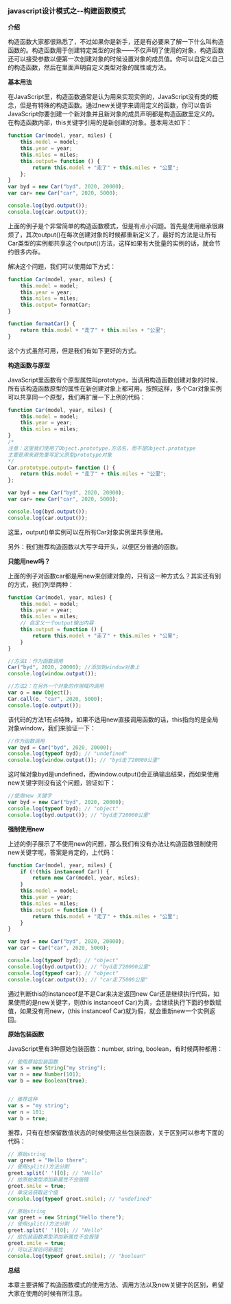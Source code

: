 ### javascript设计模式之--构建函数模式

**介绍**

构造函数大家都很熟悉了，不过如果你是新手，还是有必要来了解一下什么叫构造函数的。构造函数用于创建特定类型的对象——不仅声明了使用的对象，构造函数还可以接受参数以便第一次创建对象的时候设置对象的成员值。你可以自定义自己的构造函数，然后在里面声明自定义类型对象的属性或方法。

**基本用法**

在JavaScript里，构造函数通常是认为用来实现实例的，JavaScript没有类的概念，但是有特殊的构造函数。通过new关键字来调用定义的函数，你可以告诉JavaScript你要创建一个新对象并且新对象的成员声明都是构造函数里定义的。在构造函数内部，this关键字引用的是新创建的对象。基本用法如下：

```javascript
function Car(model, year, miles) {
    this.model = model;
    this.year = year;
    this.miles = miles;
    this.output= function () {
        return this.model + "走了" + this.miles + "公里";
    };
}
var byd = new Car("byd", 2020, 20000);
var car= new Car("car", 2020, 5000);

console.log(byd.output());
console.log(car.output());
```

上面的例子是个非常简单的构造函数模式，但是有点小问题。首先是使用继承很麻烦了，其次output()在每次创建对象的时候都重新定义了，最好的方法是让所有Car类型的实例都共享这个output()方法，这样如果有大批量的实例的话，就会节约很多内存。

解决这个问题，我们可以使用如下方式：

```javascript
function Car(model, year, miles) {
    this.model = model;
    this.year = year;
    this.miles = miles;
    this.output= formatCar;
}

function formatCar() {
    return this.model + "走了" + this.miles + "公里";
}
```

这个方式虽然可用，但是我们有如下更好的方式。

**构造函数与原型**

JavaScript里函数有个原型属性叫prototype，当调用构造函数创建对象的时候，所有该构造函数原型的属性在新创建对象上都可用。按照这样，多个Car对象实例可以共享同一个原型，我们再扩展一下上例的代码：

```javascript
function Car(model, year, miles) {
    this.model = model;
    this.year = year;
    this.miles = miles;
}
/*
注意：这里我们使用了Object.prototype.方法名，而不是Object.prototype
主要是用来避免重写定义原型prototype对象
*/
Car.prototype.output= function () {
    return this.model + "走了" + this.miles + "公里";
};

var byd = new Car("byd", 2020, 20000);
var car= new Car("car", 2020, 5000);

console.log(byd.output());
console.log(car.output());
```

这里，output()单实例可以在所有Car对象实例里共享使用。

另外：我们推荐构造函数以大写字母开头，以便区分普通的函数。

**只能用new吗？**

上面的例子对函数car都是用new来创建对象的，只有这一种方式么？其实还有别的方式，我们列举两种：

```javascript
function Car(model, year, miles) {
    this.model = model;
    this.year = year;
    this.miles = miles;
    // 自定义一个output输出内容
    this.output = function () {
        return this.model + "走了" + this.miles + "公里";
    }
}

//方法1：作为函数调用
Car("byd", 2020, 20000); //添加到window对象上
console.log(window.output());

//方法2：在另外一个对象的作用域内调用
var o = new Object();
Car.call(o, "car", 2020, 5000);
console.log(o.output()); 
```

该代码的方法1有点特殊，如果不适用new直接调用函数的话，this指向的是全局对象window，我们来验证一下：

```javascript
//作为函数调用
var byd = Car("byd", 2020, 20000);
console.log(typeof byd); // "undefined"
console.log(window.output()); // "byd走了20000公里"
```

这时候对象byd是undefined，而window.output()会正确输出结果，而如果使用new关键字则没有这个问题，验证如下：

```javascript
//使用new 关键字
var byd = new Car("byd", 2020, 20000);
console.log(typeof byd); // "object"
console.log(byd.output()); // "byd走了20000公里"
```

**强制使用new**

上述的例子展示了不使用new的问题，那么我们有没有办法让构造函数强制使用new关键字呢，答案是肯定的，上代码：

```javascript
function Car(model, year, miles) {
    if (!(this instanceof Car)) {
        return new Car(model, year, miles);
    }
    this.model = model;
    this.year = year;
    this.miles = miles;
    this.output = function () {
        return this.model + "走了" + this.miles + "公里";
    }
}

var byd = new Car("byd", 2020, 20000);
var car = Car("car", 2020, 5000);

console.log(typeof byd); // "object"
console.log(byd.output()); // "byd走了20000公里"
console.log(typeof car); // "object"
console.log(car.output()); // "car走了5000公里"
```

通过判断this的instanceof是不是Car来决定返回new Car还是继续执行代码，如果使用的是new关键字，则(this instanceof Car)为真，会继续执行下面的参数赋值，如果没有用new，(this instanceof Car)就为假，就会重新new一个实例返回。

**原始包装函数**

JavaScript里有3种原始包装函数：number, string, boolean，有时候两种都用：

```javascript
// 使用原始包装函数
var s = new String("my string");
var n = new Number(101);
var b = new Boolean(true);


// 推荐这种
var s = "my string";
var n = 101;
var b = true;
```

推荐，只有在想保留数值状态的时候使用这些包装函数，关于区别可以参考下面的代码：

```javascript
// 原始string
var greet = "Hello there";
// 使用split()方法分割
greet.split(' ')[0]; // "Hello"
// 给原始类型添加新属性不会报错
greet.smile = true;
// 单没法获取这个值
console.log(typeof greet.smile); // "undefined"

// 原始string
var greet = new String("Hello there");
// 使用split()方法分割
greet.split(' ')[0]; // "Hello"
// 给包装函数类型添加新属性不会报错
greet.smile = true;
// 可以正常访问新属性
console.log(typeof greet.smile); // "boolean"
```

**总结**

本章主要讲解了构造函数模式的使用方法、调用方法以及new关键字的区别，希望大家在使用的时候有所注意。
